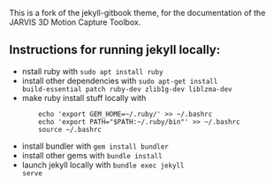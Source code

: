 This is a fork of the jekyll-gitbook theme, for the documentation of the JARVIS 3D Motion Capture Toolbox.

## Instructions for running jekyll locally:

- nstall ruby with <code>sudo apt install ruby</code>
- install other dependencies with <code>sudo apt-get install build-essential patch ruby-dev zlib1g-dev liblzma-dev</code>
- make ruby install stuff locally with
  ~~~
      echo 'export GEM_HOME=~/.ruby/' >> ~/.bashrc
      echo 'export PATH="$PATH:~/.ruby/bin"' >> ~/.bashrc
      source ~/.bashrc
  ~~~
- install bundler with <code>gem install bundler</code>
- install other gems with <code>bundle install</code>
- launch jekyll locally with <code>bundle exec jekyll serve</code>
